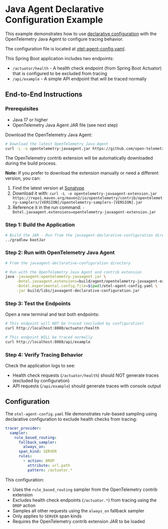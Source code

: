 # Java Agent Declarative Configuration Example

This example demonstrates how to use [declarative configuration](https://opentelemetry.io/docs/specs/otel/configuration/#declarative-configuration) with the OpenTelemetry Java Agent to configure tracing behavior.

The configuration file is located at [otel-agent-config.yaml](./otel-agent-config.yaml).

This Spring Boot application includes two endpoints:
- `/actuator/health` - A health check endpoint (from Spring Boot Actuator) that is configured to be excluded from tracing
- `/api/example` - A simple API endpoint that will be traced normally

## End-to-End Instructions

### Prerequisites
* Java 17 or higher
* OpenTelemetry Java Agent JAR file (see next step)

Download the OpenTelemetry Java Agent:
```bash
# Download the latest OpenTelemetry Java Agent
curl -L -o opentelemetry-javaagent.jar https://github.com/open-telemetry/opentelemetry-java-instrumentation/releases/latest/download/opentelemetry-javaagent.jar
```

The OpenTelemetry contrib extension will be automatically downloaded during the build process.

**Note:** If you prefer to download the extension manually or need a different version, you can:
1. Find the latest version at [Sonatype](https://central.sonatype.com/artifact/io.opentelemetry.contrib/opentelemetry-samplers)
2. Download it with: `curl -L -o opentelemetry-javaagent-extension.jar https://repo1.maven.org/maven2/io/opentelemetry/contrib/opentelemetry-samplers/[VERSION]/opentelemetry-samplers-[VERSION].jar`
3. Reference it in the run command: `-Dotel.javaagent.extensions=opentelemetry-javaagent-extension.jar`

### Step 1: Build the Application

```bash
# Build the JAR - Run from the javaagent-declarative-configuration directory
../gradlew bootJar
```

### Step 2: Run with OpenTelemetry Java Agent

```bash
# From the javaagent-declarative-configuration directory

# Run with the OpenTelemetry Java Agent and contrib extension
java -javaagent:opentelemetry-javaagent.jar \
     -Dotel.javaagent.extensions=build/agent/opentelemetry-javaagent-extension.jar \
     -Dotel.experimental.config.file=$(pwd)/otel-agent-config.yaml \
     -jar build/libs/javaagent-declarative-configuration.jar
```

### Step 3: Test the Endpoints

Open a new terminal and test both endpoints:

```bash
# This endpoint will NOT be traced (excluded by configuration)
curl http://localhost:8080/actuator/health

# This endpoint WILL be traced normally
curl http://localhost:8080/api/example
```

### Step 4: Verify Tracing Behavior

Check the application logs to see:
- Health check requests (`/actuator/health`) should NOT generate traces (excluded by configuration)
- API requests (`/api/example`) should generate traces with console output

## Configuration

The `otel-agent-config.yaml` file demonstrates rule-based sampling using declarative configuration to exclude health checks from tracing:

```yaml
tracer_provider:
  sampler:
    rule_based_routing:
      fallback_sampler:
        always_on:
      span_kind: SERVER
      rules:
        - action: DROP
          attribute: url.path
          pattern: /actuator.*
```

This configuration:
- Uses the `rule_based_routing` sampler from the OpenTelemetry contrib extension
- Excludes health check endpoints (`/actuator.*`) from tracing using the `DROP` action
- Samples all other requests using the `always_on` fallback sampler
- Only applies to `SERVER` span kinds
- Requires the OpenTelemetry contrib extension JAR to be loaded
